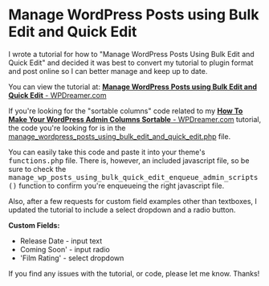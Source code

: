 Manage WordPress Posts using Bulk Edit and Quick Edit
=====================================================

I wrote a tutorial for how to "Manage WordPress Posts Using Bulk Edit and Quick Edit"
and decided it was best to convert my tutorial to plugin format and post online so
I can better manage and keep up to date.

You can view the tutorial at: <a href="http://wpdreamer.com/2012/03/manage-wordpress-posts-using-bulk-edit-and-quick-edit"><strong>Manage WordPress Posts using Bulk Edit and Quick Edit</strong> - WPDreamer.com</a>

If you're looking for the "sortable columns" code related to my <a href="http://wpdreamer.com/2014/04/how-to-make-your-wordpress-admin-columns-sortable/"><strong>How To Make Your WordPress Admin Columns Sortable</strong> - WPDreamer.com</a> tutorial, the code you're looking for is in the <a href="https://github.com/bamadesigner/manage-wordpress-posts-using-bulk-edit-and-quick-edit/blob/master/manage_wordpress_posts_using_bulk_edit_and_quick_edit.php">manage_wordpress_posts_using_bulk_edit_and_quick_edit.php</a> file.

You can easily take this code and paste it into your theme's <tt>functions.php</tt> file.
There is, however, an included javascript file, so be sure to check the
<tt>manage_wp_posts_using_bulk_quick_edit_enqueue_admin_scripts()</tt> function to confirm you're
enqueueing the right javascript file.

Also, after a few requests for custom field examples other than textboxes, I updated the
tutorial to include a select dropdown and a radio button.

<strong>Custom Fields:</strong>

 * Release Date - input text
 * Coming Soon' - input radio
 * 'Film Rating' - select dropdown

If you find any issues with the tutorial, or code, please let me know. Thanks!

